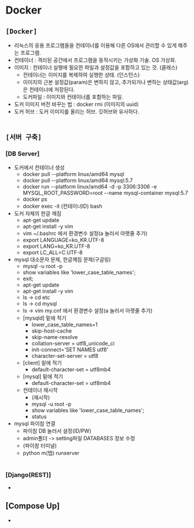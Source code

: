 # Docker

## `[Docker]`
* 리눅스의 응용 프로그램들을 컨테이너를 이용해 다른 OS에서 관리할 수 있게 해주는 프로그램.
* 컨테이너 : 격리된 공간에서 프로그램을 동작시키는 가상화 기술. OS 가상화.
* 이미지 : 컨테이너 실행에 필요한 파일과 설정값을 포함하고 있는 것. (클래스)
  * 컨테이너는 이미지를 복제하여 실행한 상태. (인스턴스)
  * 이미지의 근본 설정값(param)은 변하지 않고, 추가되거나 변하는 상태값(arg)은 컨테이너에 저장된다.
  * 도커파일 : 이미지와 컨테이너를 포함하는 파일.
* 도커 이미지 버전 바꾸는 법 : docker rmi (이미지의 uuid)
* 도커 허브 : 도커 이미지를 올리는 허브. 깃허브와 유사하다.
<br><br>

## `[서버 구축]`

### [DB Server]
* 도커에서 컨테이너 생성
  * docker pull --platform linux/amd64 mysql
  * docker pull --platform linux/amd64 mysql:5.7
  * docker run --platform linux/amd64 -d -p 3306:3306 -e MYSQL_ROOT_PASSWORD=root --name mysql-container mysql:5.7
  * docker ps
  * docker exec -it (컨테이너ID) bash
* 도커 자체의 한글 깨짐
  * apt-get update
  * apt-get install -y vim
  * vim ~/.bashrc 에서 환경변수 설정(a 눌러서 아랫줄 추가)
  * export LANGUAGE=ko_KR.UTF-8
  * export LANG=ko_KR.UTF-8
  * export LC_ALL=C.UTF-8
* mysql 대소문자 문제, 한글깨짐 문제(구글링)
  * mysql -u root -p
  * show variables like 'lower_case_table_names';
  * exit;
  * apt-get update
  * apt-get install -y vim
  * ls -> cd etc
  * ls -> cd mysql
  * ls -> vim my.cnf 에서 환경변수 설정(a 눌러서 아랫줄 추가)
  * [mysqld] 밑에 적기
    * lower_case_table_names=1
    * skip-host-cache
    * skip-name-resolve
    * collation-server = utf8_unicode_ci
    * init-connect='SET NAMES utf8'
    * character-set-server = utf8
  * [client] 밑에 적기
    * default-character-set = utf8mb4 
  * [mysql] 밑에 적기
    * default-character-set = utf8mb4 
  * 컨테이너 재시작
    * (재시작)
    * mysql -u root -p
    * show variables like 'lower_case_table_names';
    * status
* mysql 파이참 연결
  * 파이참 DB 눌러서 설정(ID/PW)
  * admin폴더 -> setting파일 DATABASES 정보 수정
  * (파이참 터미널)
  * python m(탭) runserver
  <br><br>

### [Django(REST)]
* 



## [Compose Up]
* 